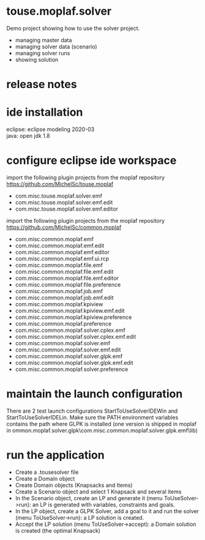 touse.moplaf.solver
===================
Demo project showing how to use the solver project.
- managing master data
- managing solver data (scenario)
- managing solver runs
- showing solution

release notes
===================

ide installation
===================
eclipse: eclipse modeling 2020-03  
java: open jdk 1.8

configure eclipse ide workspace
===============================
import the following plugin projects from the moplaf repository https://github.com/MichelSc/touse.moplaf
* com.misc.touse.moplaf.solver.emf
* com.misc.touse.moplaf.solver.emf.edit
* com.misc.touse.moplaf.solver.emf.editor

import the following plugin projects from the moplaf repository https://github.com/MichelSc/common.moplaf
* com.misc.common.moplaf.emf
* com.misc.common.moplaf.emf.edit
* com.misc.common.moplaf.emf.editor
* com.misc.common.moplaf.emf.ui.rcp
* com.misc.common.moplaf.file.emf
* com.misc.common.moplaf.file.emf.edit
* com.misc.common.moplaf.file.emf.editor
* com.misc.common.moplaf.file.preference
* com.misc.common.moplaf.job.emf
* com.misc.common.moplaf.job.emf.edit
* com.misc.common.moplaf.kpiview
* com.misc.common.moplaf.kpiview.emf.edit
* com.misc.common.moplaf.kpiview.preference
* com.misc.common.moplaf.preference
* com.misc.common.moplaf.solver.cplex.emf
* com.misc.common.moplaf.solver.cplex.emf.edit
* com.misc.common.moplaf.solver.emf
* com.misc.common.moplaf.solver.emf.edit
* com.misc.common.moplaf.solver.glpk.emf
* com.misc.common.moplaf.solver.glpk.emf.edit
* com.misc.common.moplaf.solver.preference

maintain the launch configuration
=================================
There are 2 test launch configurations StartToUseSolverIDEWin and StartToUseSolverIDELin.
Make sure the PATH environment variables contains the path where GLPK is installed
(one version is shipped in moplaf in ommon.moplaf.solver.glpk\com.misc.common.moplaf.solver.glpk.emf\lib\)

run the application
=================================
* Create a .tousesolver file
* Create a Domain object
* Create Domain objects (Knapsacks and Items)
* Create a Scenario object and select 1 Knapsack and several items
* In the Scenario object, create an LP and generate it (menu ToUseSolver->run): an LP is generated with variables, constraints and goals.
* In the LP object, create a GLPK Solver, add a goal to it and run the solver (menu ToUseSolver->run): a LP solution is created.
* Accept the LP solution (menu ToUseSolver->accept): a Domain solution is created (the optimal Knapsack)
 





